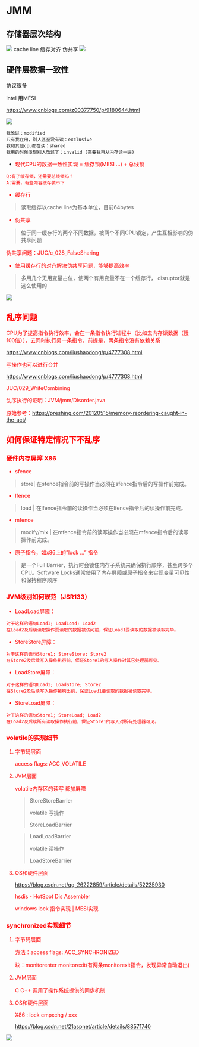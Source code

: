 # JMM

## 存储器层次结构


![](../../images/存储器层次结构.png)
cache line 缓存对齐 伪共享
![](../../images/缓存对齐.png)

## 硬件层数据一致性

协议很多

intel 用MESI

https://www.cnblogs.com/z00377750/p/9180644.html

![](../../images/MESI.png)
```
我改过：modified
只有我在用，别人甚至没有读：exclusive
我和其他cpu都在读：shared
我用的时候发现别人改过了：invalid (需要我再从内存读一遍)
```

* <font color=red>现代CPU的数据一致性实现 = 缓存锁(MESI ...) + 总线锁<font>

```
Q:有了缓存锁，还需要总线锁吗？
A:需要，有些内容缓存装不下
```

* 缓存行

>读取缓存以cache line为基本单位，目前64bytes

* 伪共享

> 位于同一缓存行的两个不同数据，被两个不同CPU锁定，产生互相影响的伪共享问题

伪共享问题：JUC/c_028_FalseSharing

* 使用缓存行的对齐解决伪共享问题，能够提高效率

> 多用几个无用变量占位，使两个有用变量不在一个缓存行， disruptor就是这么使用的

![](../../images/disruptor-cache-line-padding.png)

## 乱序问题

CPU为了提高指令执行效率，会在一条指令执行过程中（比如去内存读数据（慢100倍）），去同时执行另一条指令，前提是，两条指令没有依赖关系

https://www.cnblogs.com/liushaodong/p/4777308.html

写操作也可以进行合并

https://www.cnblogs.com/liushaodong/p/4777308.html

JUC/029_WriteCombining

乱序执行的证明：JVM/jmm/Disorder.java

原始参考：https://preshing.com/20120515/memory-reordering-caught-in-the-act/

## 如何保证特定情况下不乱序

### 硬件内存屏障 X86

*  sfence

> store| 在sfence指令前的写操作当必须在sfence指令后的写操作前完成。

* lfence

> load | 在lfence指令前的读操作当必须在lfence指令后的读操作前完成。

* mfence

> modify/mix | 在mfence指令前的读写操作当必须在mfence指令后的读写操作前完成。


* 原子指令，如x86上的”lock …” 指令

> 是一个Full Barrier，执行时会锁住内存子系统来确保执行顺序，甚至跨多个CPU。Software Locks通常使用了内存屏障或原子指令来实现变量可见性和保持程序顺序

### JVM级别如何规范（JSR133）

*  LoadLoad屏障：

```
对于这样的语句Load1; LoadLoad; Load2
在Load2及后续读取操作要读取的数据被访问前，保证Load1要读取的数据被读取完毕。
```

* StoreStore屏障：

```
对于这样的语句Store1; StoreStore; Store2
在Store2及后续写入操作执行前，保证Store1的写入操作对其它处理器可见。
```

* LoadStore屏障：

```
对于这样的语句Load1; LoadStore; Store2
在Store2及后续写入操作被刷出前，保证Load1要读取的数据被读取完毕。
```

* StoreLoad屏障：

```
对于这样的语句Store1; StoreLoad; Load2
在Load2及后续所有读取操作执行前，保证Store1的写入对所有处理器可见。
```

### volatile的实现细节

1. 字节码层面

   access flags: ACC_VOLATILE

2. JVM层面

   volatile内存区的读写 都加屏障

   > StoreStoreBarrier
   >
   > volatile 写操作
   >
   > StoreLoadBarrier

   > LoadLoadBarrier
   >
   > volatile 读操作
   >
   > LoadStoreBarrier

3. OS和硬件层面

   https://blog.csdn.net/qq_26222859/article/details/52235930
   
   hsdis - HotSpot Dis Assembler
   
   windows lock 指令实现 | MESI实现

### synchronized实现细节

1. 字节码层面

   方法：access flags: ACC_SYNCHRONIZED
   
   块：monitorenter monitorexit(有两条monitorexit指令，发现异常自动退出)
   
2. JVM层面

   C C++ 调用了操作系统提供的同步机制
   
3. OS和硬件层面

   X86 : lock cmpxchg / xxx
   
   https://blog.csdn.net/21aspnet/article/details/88571740


![](../../images/java_atomic.png)
